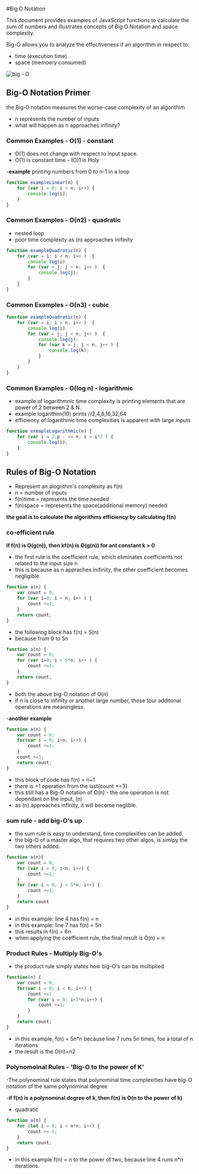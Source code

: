 #Big O Notation

This document provides examples of JavaScript functions to calculate the sum of numbers and illustrates concepts of Big O Notation and space complexity.

Big-O allows you to analyze the effectiveness if an algorithm in respect to:

- time (execution time)
- space (memoery consumed) 

![big - O](https://miro.medium.com/v2/resize:fit:1400/1*FkQzWqqIMlAHZ_xNrEPKeA.png)

## Big-O Notation Primer

the Big-0 notation measures the worse-case complexity of an algorithim

- n represents the number of inputs
- what will happen as n approaches infinity?

### Common Examples - O(1) - constant

- O(1) does not change with respect to input space. 
- O(1) is constant time - (O)1 is Holy

-**example** printing numbers from 0 to n-1 in a loop

```javascript
function exampleLinear(n) {
    for (var i = 0; i < n; i++) {
        console.log(i);
    }
}
```

### Common Examples - O(n2) - quadratic

- nested loop
- poor time complexity as (n) approaches inifinity 

```javascript
function exampleQuadratic(n) {
    for (var = i; i < n; i++ )  {
        console.log(i)
        for (var = j; j < n; j++ )  {
            console.log(j);
        }
    }
}
```

### Common Examples - O(n3) - cubic

```javascript
function exampleQuadratic(n) {
    for (var = i; i < n; i++ )  {
        console.log(i)
        for (var = j; j < n; j++ )  {
            console.log(j);
            for (var k = j; j < n; j++ ) {
                console.log(k);
            }
        }
    }
}

```
### Common Examples - O(log n) - logarithmic

- example of logarithmnic time complexity is printing elements that are power of 2 between 2 & N.
- example logarithim(10) prints //2,4,8,16,32,64
- efficiency of logarithmic time complexities is apparent with large inputs

```javascript
function exmapleLogarithmic(n) {
    for (var i = 2;p - <= n; i = i*2 ) {
        console.log(i);
    }
}
```
## Rules of Big-O Notation

- Represent an alogrithm's complexity as f(n)
- n = number of inputs
- f(n)time = represents the time needed
- f(n)space = represents the space(additional memory) needed

**the goal is to calculate the algorithms efficiency by calculating f(n)**

### co-efficient rule

**if f(n) is O(g(n)), then kf(n) is O(g(n)) for ant constant k > 0**

- the first rule is the coefficient rule, which eliminates coefficients not related to the input size n
- this is because as n appraches inifinity, the other coefficient becomes negligible.

```javascript
function a(n) {
    var count = 0;
    for (var i=0; i < n; i++ ) {
        count +=1;
    }
    return count;
}
```

- the following block has f(n) = 5(n)
- because from 0 to 5n

```javascript
function a(n) {
    var count = 0;
    for (var i=0; i < 5*n; i++ ) {
        count +=1;
    }
    return count;
}
```

- both the above big-O notation of O(n)
- if n is close to infinity or another large number, those four additonal operations are meaningless.

-**another example**

```javascript
function a(n) {
    var count = 0;
    for(var i = 0; i<n; i++) {
        count +=1;
    }
    count +=3;
    return count;
}
```

- this block of code has f(n) = n+1
- there is +1 operation from the last(count +=3)
- this still has a Big-O notation of O(n) - the one operation is not dependant on the input, (n)
- as (n) approaches infinity, it will become neglible.

### sum rule - add big-O's up

- the sum rule is easy to understand, time complexities can be added. 
- the big-O of a master algo, that requires two other algos, is simlpy the two others added.

```javascript
function a(n){
    var count = 0;
    for (var i = 0; i<n; i++) {
        count +=1;
    }
    for (var i = 0; j < 5*n; i++) {
        count +=1;
    }
    return count
}
```
- in this example: line 4 has f(n) = n
- in this example: line 7 has f(n) = 5n
- this results in f(n) = 6n
- when applying the coefficient rule, the final result is O(n) = n

### Product Rules - Multiply Big-O's

- the product rule simply states how big-O's can be multiplied

```javascript
function(n) {
    var count = 0;
    for(var i = 0; i < n; i++) {
        count +=1
        for (var i = 0; i<5*n;i++) {
            count +=1;
        }
    }
    return count;
}
```

- in this example, f(n) = 5n*n because line 7 runs 5n times, foe a total of n iterations
- the result is the O(n)=n2

### Polynomoinal Rules - 'Big-O to the power of K' 

-The polynominal rule states that polynominal time complexities have big-O notation of the same polynominal degree

-**if f(n) is a polynominal degree of k, then f(n) is O(n to the power of k)**

- quadratic

```javascript
function a(n) {
    for (let i = 0; i < n*n; i++) {
        count += 1;
    }
    return count;
}
```

- in this example f(n) = n to the power of two, because line 4 runs n*n iterations.
